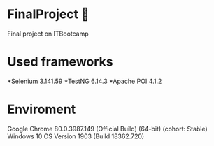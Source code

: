 # FinalProject :dart:
Final project on ITBootcamp

# Used frameworks
*Selenium 3.141.59
*TestNG 6.14.3
*Apache POI 4.1.2

# Enviroment
Google Chrome 80.0.3987.149 (Official Build) (64-bit) (cohort: Stable)
Windows 10 OS Version 1903 (Build 18362.720)



